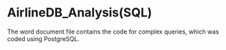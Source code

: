 # AirlineDB_Analysis(SQL)
The word document file contains the code for complex queries, which was coded using PostgreSQL.
